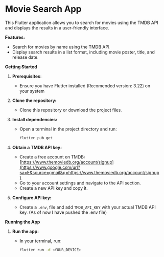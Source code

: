 # Movie Search App

This Flutter application allows you to search for movies using the TMDB API and displays the results in a user-friendly interface.

**Features:**

* Search for movies by name using the TMDB API.
* Display search results in a list format, including movie poster, title, and release date.

**Getting Started**

1.  **Prerequisites:**

    - Ensure you have Flutter installed (Recomended version: 3.22) on your system

2.  **Clone the repository:**

    - Clone this repository or download the project files.

3.  **Install dependencies:**

    - Open a terminal in the project directory and run:
      ```bash
      flutter pub get
      ```

4.  **Obtain a TMDB API key:**

    - Create a free account on TMDB: [https://www.themoviedb.org/account/signup](https://www.google.com/url?sa=E&source=gmail&q=https://www.themoviedb.org/account/signup)
    - Go to your account settings and navigate to the API section.
    - Create a new API key and copy it.

5.  **Configure API key:**

    - Create a `.env`, file and add `TMDB_API_KEY` with your actual TMDB API key. (As of now I have pushed the .env file)

**Running the App**

1.  **Run the app:**

    - In your terminal, run:
      ```bash
      flutter run -d <YOUR_DEVICE>
      ```